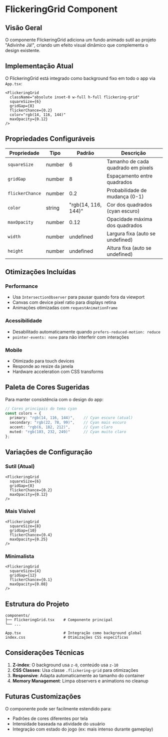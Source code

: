 # FlickeringGrid Component

## Visão Geral

O componente FlickeringGrid adiciona um fundo animado sutil ao projeto "Adivinhe Já!", criando um efeito visual dinâmico que complementa o design existente.

## Implementação Atual

O FlickeringGrid está integrado como background fixo em todo o app via `App.tsx`:

```tsx
<FlickeringGrid 
  className="absolute inset-0 w-full h-full flickering-grid"
  squareSize={6}
  gridGap={8}
  flickerChance={0.2}
  color="rgb(14, 116, 144)"
  maxOpacity={0.12}
/>
```

## Propriedades Configuráveis

| Propriedade | Tipo | Padrão | Descrição |
|-------------|------|--------|-----------|
| `squareSize` | number | 6 | Tamanho de cada quadrado em pixels |
| `gridGap` | number | 8 | Espaçamento entre quadrados |
| `flickerChance` | number | 0.2 | Probabilidade de mudança (0-1) |
| `color` | string | "rgb(14, 116, 144)" | Cor dos quadrados (cyan escuro) |
| `maxOpacity` | number | 0.12 | Opacidade máxima dos quadrados |
| `width` | number | undefined | Largura fixa (auto se undefined) |
| `height` | number | undefined | Altura fixa (auto se undefined) |

## Otimizações Incluídas

### Performance
- Usa `IntersectionObserver` para pausar quando fora da viewport
- Canvas com device pixel ratio para displays retina
- Animações otimizadas com `requestAnimationFrame`

### Acessibilidade
- Desabilitado automaticamente quando `prefers-reduced-motion: reduce`
- `pointer-events: none` para não interferir com interações

### Mobile
- Otimizado para touch devices
- Responde ao resize da janela
- Hardware acceleration com CSS transforms

## Paleta de Cores Sugeridas

Para manter consistência com o design do app:

```typescript
// Cores principais do tema cyan
const colors = {
  primary: "rgb(14, 116, 144)",    // Cyan escuro (atual)
  secondary: "rgb(22, 78, 99)",    // Cyan mais escuro
  accent: "rgb(6, 182, 212)",      // Cyan claro
  muted: "rgb(103, 232, 249)"      // Cyan muito claro
};
```

## Variações de Configuração

### Sutil (Atual)
```tsx
<FlickeringGrid 
  squareSize={6}
  gridGap={8}
  flickerChance={0.2}
  maxOpacity={0.12}
/>
```

### Mais Visível
```tsx
<FlickeringGrid 
  squareSize={8}
  gridGap={10}
  flickerChance={0.4}
  maxOpacity={0.25}
/>
```

### Minimalista
```tsx
<FlickeringGrid 
  squareSize={4}
  gridGap={12}
  flickerChance={0.1}
  maxOpacity={0.08}
/>
```

## Estrutura do Projeto

```
components/
├── FlickeringGrid.tsx    # Componente principal
└── ...

App.tsx                   # Integração como background global
index.css                 # Otimizações CSS específicas
```

## Considerações Técnicas

1. **Z-index**: O background usa `z-0`, conteúdo usa `z-10`
2. **CSS Classes**: Usa classe `.flickering-grid` para otimizações
3. **Responsive**: Adapta automaticamente ao tamanho do container
4. **Memory Management**: Limpa observers e animations no cleanup

## Futuras Customizações

O componente pode ser facilmente estendido para:
- Padrões de cores diferentes por tela
- Intensidade baseada na atividade do usuário
- Integração com estado do jogo (ex: mais intenso durante gameplay)

